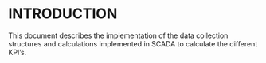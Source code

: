 # INTRODUCTION
This document describes the implementation of the data collection structures and calculations implemented in SCADA to calculate the different KPI’s.